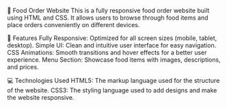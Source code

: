 🍕 Food Order Website
This is a fully responsive food order website built using HTML and CSS. It allows users to browse through food items and place orders conveniently on different devices.

📝 Features
Fully Responsive: Optimized for all screen sizes (mobile, tablet, desktop).
Simple UI: Clean and intuitive user interface for easy navigation.
CSS Animations: Smooth transitions and hover effects for a better user experience.
Menu Section: Showcase food items with images, descriptions, and prices.

💻 Technologies Used
HTML5: The markup language used for the structure of the website.
CSS3: The styling language used to add designs and make the website responsive.
